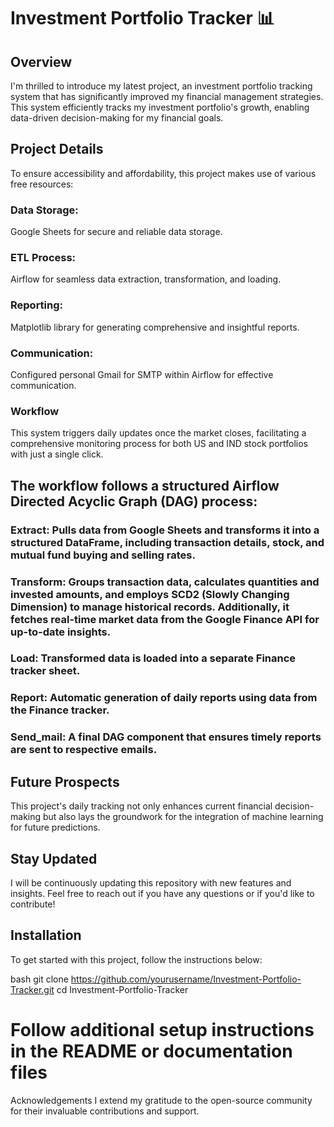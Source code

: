 
# Investment Portfolio Tracker 📊
## Overview
I'm thrilled to introduce my latest project, an investment portfolio tracking system that has significantly improved my financial management strategies. This system efficiently tracks my investment portfolio's growth, enabling data-driven decision-making for my financial goals.

## Project Details
To ensure accessibility and affordability, this project makes use of various free resources:

### Data Storage:
Google Sheets for secure and reliable data storage.
### ETL Process: 
Airflow for seamless data extraction, transformation, and loading.
### Reporting: 
Matplotlib library for generating comprehensive and insightful reports.
### Communication: 
Configured personal Gmail for SMTP within Airflow for effective communication.
### Workflow
This system triggers daily updates once the market closes, facilitating a comprehensive monitoring process for both US and IND stock portfolios with just a single click.

## The workflow follows a structured Airflow Directed Acyclic Graph (DAG) process:

### Extract: Pulls data from Google Sheets and transforms it into a structured DataFrame, including transaction details, stock, and mutual fund buying and selling rates.
### Transform: Groups transaction data, calculates quantities and invested amounts, and employs SCD2 (Slowly Changing Dimension) to manage historical records. Additionally, it fetches real-time market data from the Google Finance API for up-to-date insights.
### Load: Transformed data is loaded into a separate Finance tracker sheet.
### Report: Automatic generation of daily reports using data from the Finance tracker.
### Send_mail: A final DAG component that ensures timely reports are sent to respective emails.

## Future Prospects
This project's daily tracking not only enhances current financial decision-making but also lays the groundwork for the integration of machine learning for future predictions.

## Stay Updated
I will be continuously updating this repository with new features and insights. Feel free to reach out if you have any questions or if you'd like to contribute!

## Installation
To get started with this project, follow the instructions below:

bash
git clone https://github.com/yourusername/Investment-Portfolio-Tracker.git
cd Investment-Portfolio-Tracker

# Follow additional setup instructions in the README or documentation files
Acknowledgements
I extend my gratitude to the open-source community for their invaluable contributions and support.
